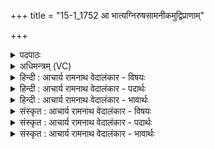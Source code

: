 +++
title = "15-1_1752 आ भात्यग्निरुषसामनीकमुद्विप्राणाम्"

+++
<details><summary>पदपाठः</summary>

आ꣡। भा꣢ति। अग्निः꣣। उ꣣ष꣡सा꣢म्। अ꣡नी꣢꣯कम्। उत्। वि꣡प्रा꣢꣯णाम्। वि। प्रा꣣णाम्। देवयाः꣢। दे꣣व। याः꣢। वा꣡चः꣢꣯। अ꣣स्थुः। अर्वा꣡ञ्चा꣢। नू꣣न꣢म्। र꣣थ्या। इह꣢। या꣣तम्। पीपिवा꣡ꣳस꣢म्। अ꣣श्विना। घर्म꣢म्। अ꣡च्छ꣢꣯। १७५२।
</details>

<details><summary>अधिमन्त्रम् (VC)</summary>

- अश्विनौ
- अत्रिर्भौमः
- त्रिष्टुप्
- धैवतः
</details>

<details><summary>हिन्दी : आचार्य रामनाथ वेदालंकार - विषयः</summary>

प्रथम मन्त्र में प्राणायाम का वर्णन है।
</details>

<details><summary>हिन्दी : आचार्य रामनाथ वेदालंकार - पदार्थः</summary>

पदार्थान्वय -  (अग्निः) यज्ञाग्नि (आ भाति) आभासित हो रही है, (उषसाम्) उषाओं की (अनीकम्) किरण-सेना भी (आ भाति) आभासित हो रही है। (विप्राणाम्) मेधावी उपासकों की (देवयाः) परमात्माराधना की इच्छुक (वाचः) वाणियाँ (उद् अस्थुः) उठ रही हैं। हे (रथ्या) शरीर-रथ को चलानेवाले (अश्विना) प्राणापानो ! तुम दोनों (अर्वाञ्चा) हमारे अभिमुख होते हुए (नूनम्) निश्चय ही (इह) यहाँ (पीपिवांसम्) समृद्ध (घर्मम्) प्रातःकालीन ब्रह्मयज्ञ के(अच्छ)प्रति (आ यातम्) आओ ॥१॥
</details>

<details><summary>हिन्दी : आचार्य रामनाथ वेदालंकार - भावार्थः</summary>

भावार्थ -  उषाकाल में स्वच्छ प्राभातिक वायु में ब्रह्मयज्ञ में किया गया प्राणायाम अपूर्व,तेज,जागृति,स्फूर्ति,आरोग्य और बल प्रदान करता है ॥१॥
</details>

<details><summary>संस्कृत : आचार्य रामनाथ वेदालंकार - विषयः</summary>

तत्रादौ प्राणायामविषयं वर्णयति।
</details>

<details><summary>संस्कृत : आचार्य रामनाथ वेदालंकार - पदार्थः</summary>

पदार्थान्वय -  (अग्निः) यज्ञाग्निः (आ भाति) आभासते, (उषसाम्) प्रभातकान्तीनाम् (अनीकम्) किरणसैन्यमपि (आ भाति) आ भासते। (विप्राणाम्) मेधाविनाम् उपासकानाम् (देवयाः) परमात्माराधनकामाः (वाचः) गिरः (उद् अस्थुः) उत्तिष्ठन्ति। हे (रथ्या) रथ्यौ देहरथवोढारौ (अश्विना) अश्विनौ प्राणापानौ। युवाम् (अर्वाञ्चा) अर्वाञ्चौ अस्मदभिमुखौ सन्तौ (नूनम्) निश्चयेन (इह) अत्र (पीपिवांसम्) आप्यायितम्।[ओप्यायी वृद्धौ,लिटः क्वसुः,प्यायः पी आदेशः।] (धर्मम्) प्रातःकालिकं ब्रह्मयज्ञम् (अच्छ) प्रति (आ यातम्) आगच्छतम् ॥१॥२
</details>

<details><summary>संस्कृत : आचार्य रामनाथ वेदालंकार - भावार्थः</summary>

भावार्थ -  उषःकाले स्वच्छे प्रभातवायौ ब्रह्मयज्ञे कृतः प्राणायामोऽपूर्वं तेजो जागर्तिं स्फूर्तिमारोग्यं बलं च प्रयच्छति ॥१॥
</details>